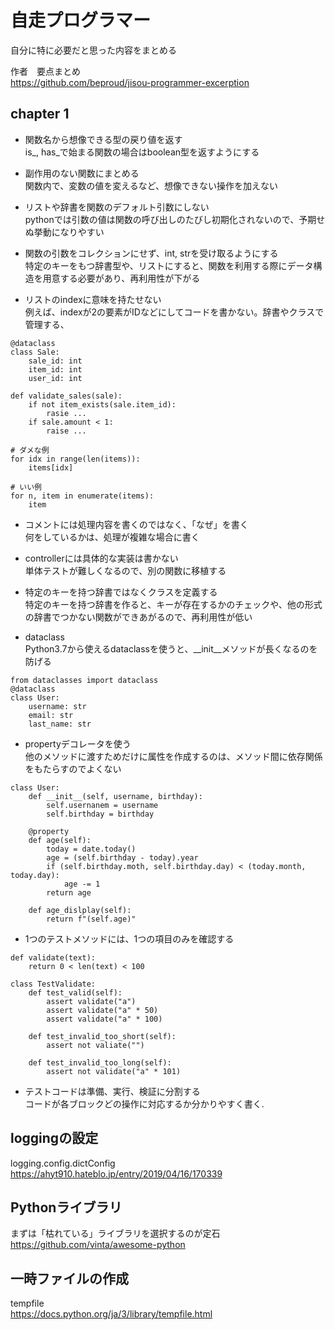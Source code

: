 # 自走プログラマー
自分に特に必要だと思った内容をまとめる  

作者　要点まとめ  
https://github.com/beproud/jisou-programmer-excerption  

## chapter 1
- 関数名から想像できる型の戻り値を返す  
is_, has_で始まる関数の場合はboolean型を返すようにする  

- 副作用のない関数にまとめる  
関数内で、変数の値を変えるなど、想像できない操作を加えない  

- リストや辞書を関数のデフォルト引数にしない  
pythonでは引数の値は関数の呼び出しのたびし初期化されないので、予期せぬ挙動になりやすい  

- 関数の引数をコレクションにせず、int, strを受け取るようにする  
特定のキーをもつ辞書型や、リストにすると、関数を利用する際にデータ構造を用意する必要があり、再利用性が下がる  

- リストのindexに意味を持たせない  
例えば、indexが2の要素がIDなどにしてコードを書かない。辞書やクラスで管理する、  
```
@dataclass
class Sale:
    sale_id: int
    item_id: int
    user_id: int

def validate_sales(sale):
    if not item_exists(sale.item_id):
        rasie ...
    if sale.amount < 1:
        raise ...

# ダメな例
for idx in range(len(items)):
    items[idx]

# いい例
for n, item in enumerate(items):
    item
```

- コメントには処理内容を書くのではなく、「なぜ」を書く  
何をしているかは、処理が複雑な場合に書く  

- controllerには具体的な実装は書かない  
単体テストが難しくなるので、別の関数に移植する  

- 特定のキーを持つ辞書ではなくクラスを定義する  
特定のキーを持つ辞書を作ると、キーが存在するかのチェックや、他の形式の辞書でつかない関数ができあがるので、再利用性が低い  

- dataclass  
Python3.7から使えるdataclassを使うと、__init__メソッドが長くなるのを防げる  

```
from dataclasses import dataclass
@dataclass
class User:
    username: str
    email: str
    last_name: str
```
- propertyデコレータを使う  
他のメソッドに渡すためだけに属性を作成するのは、メソッド間に依存関係をもたらすのでよくない  
```
class User: 
    def __init__(self, username, birthday):
        self.usernanem = username
        self.birthday = birthday
    
    @property
    def age(self):
        today = date.today()
        age = (self.birthday - today).year
        if (self.birthday.moth, self.birthday.day) < (today.month, today.day):
            age -= 1
        return age
    
    def age_dislplay(self):
        return f"(self.age)" 
```
- 1つのテストメソッドには、1つの項目のみを確認する  

```
def validate(text):
    return 0 < len(text) < 100

class TestValidate:
    def test_valid(self):
        assert validate("a")
        assert validate("a" * 50)
        assert validate("a" * 100)
    
    def test_invalid_too_short(self):
        assert not valiate("")
    
    def test_invalid_too_long(self):
        assert not validate("a" * 101)
```

- テストコードは準備、実行、検証に分割する  
コードが各ブロックどの操作に対応するか分かりやすく書く.  



## loggingの設定
logging.config.dictConfig  
https://ahyt910.hateblo.jp/entry/2019/04/16/170339    

## Pythonライブラリ
まずは「枯れている」ライブラリを選択するのが定石  
https://github.com/vinta/awesome-python  

## 一時ファイルの作成  
tempfile  
https://docs.python.org/ja/3/library/tempfile.html  

## 
  
  
